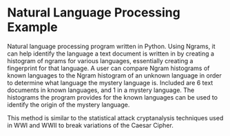 # Natural Language Processing Example

Natural language processing program written in Python. Using Ngrams, it can help identify the language a text document is written in by creating a histogram of ngrams for various languages, essentially creating a fingerprint for that language. A user can compare Ngram histograms of known languages to the Ngram histogram of an unknown language in order to determine what language the mystery language is. Included are 6 text documents in known languages, and 1 in a mystery language. The histograms the program provides for the known languages can be used to identify the origin of the mystery language.

This method is similar to the statistical attack cryptanalysis techniques used in WWI and WWII to break variations of the Caesar Cipher.
